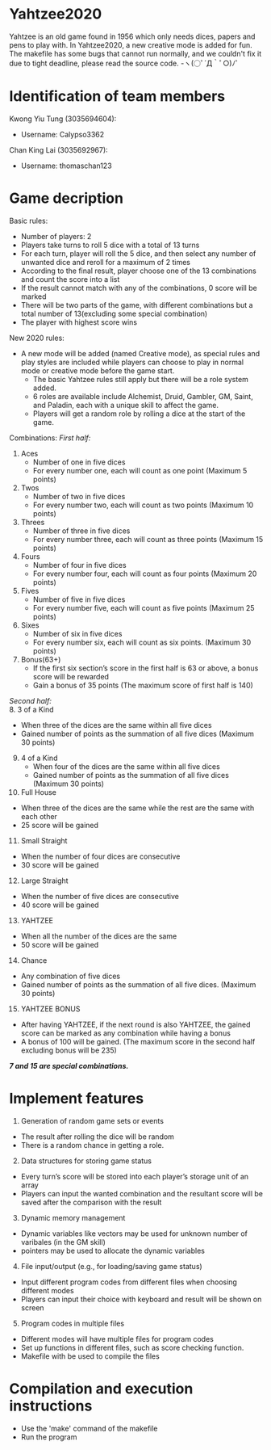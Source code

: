 # Yahtzee2020 #
  Yahtzee is an old game found in 1956 which only needs dices, papers and pens to play with. In Yahtzee2020, a new creative mode is added for fun.
  The makefile has some bugs that cannot run normally, and we couldn't fix it due to tight deadline, please read the source code.
  -ヽ(○ﾟ´Д｀ﾟ○)ﾉﾟ
# Identification of team members 
Kwong Yiu Tung (3035694604): 
  - Username: Calypso3362

Chan King Lai (3035692967): 
  - Username: thomaschan123

# Game decription

Basic rules:
-	Number of players: 2
-	Players take turns to roll 5 dice with a total of 13 turns
-	For each turn, player will roll the 5 dice, and then select any number of unwanted dice and reroll for a maximum of 2 times 
-	According to the final result, player choose one of the 13 combinations and count the score into a list
-	If the result cannot match with any of the combinations, 0 score will be marked
-	There will be two parts of the game, with different combinations but a total number of 13(excluding some special combination)
-	The player with highest score wins

New 2020 rules:
- A new mode will be added (named Creative mode), as special rules and play styles are included while players can choose to play in normal mode or creative mode before the game start.
    - The basic Yahtzee rules still apply but there will be a role system added.
    - 6 roles are available include Alchemist, Druid, Gambler, GM, Saint, and Paladin, each with a unique skill to affect the game.
    - Players will get a random role by rolling a dice at the start of the game.

Combinations: 
*First half:*
1. Aces
   - Number of one in five dices
   - For every number one, each will count as one point (Maximum 5 points)
2. Twos	
   - Number of two in five dices
   - For every number two, each will count as two points (Maximum 10 points)
3. Threes
   - Number of three in five dices
   - For every number three, each will count as three points (Maximum 15 points)
4. Fours
   - Number of four in five dices
   - For every number four, each will count as four points (Maximum 20 points)
5. Fives	
   - Number of five in five dices
   - For every number five, each will count as five points (Maximum 25 points)
6. Sixes	
   - Number of six in five dices
   - For every number six, each will count as six points. (Maximum 30 points)
7. Bonus(63+)
   - If the first six section’s score in the first half is 63 or above, a bonus score will be rewarded
   - Gain a bonus of 35 points (The maximum score of first half is 140)


*Second half:*  
8. 3 of a Kind
   - When three of the dices are the same within all five dices
   - Gained number of points  as the summation of all five dices (Maximum 30 points)
9. 4 of a Kind	
   - When four of the dices are the same within all five dices
   - Gained number of points  as the summation of all five dices (Maximum 30 points)
10. Full House
   - When three of the dices are the same while the rest are the same with each other	
   - 25 score will be gained
11. Small Straight
   - When the number of four dices are consecutive
   - 30 score will be gained
12. Large Straight	
   - When the number of five dices are consecutive
   - 40 score will be gained
13. YAHTZEE	
   - When all the number of the dices are the same
   - 50 score will be gained
14. Chance
   - Any combination of five dices
   - Gained number of points  as the summation of all five dices. (Maximum 30 points)
15. YAHTZEE BONUS	
   - After having YAHTZEE, if the next round is also YAHTZEE, the gained score can be marked as any combination while having a bonus	
   - A bonus of 100 will be gained. (The maximum score in the second half excluding bonus will be 235)

***7 and 15 are special combinations.***

# Implement features

1. Generation of random game sets or events 
- The result after rolling the dice will be random
- There is a random chance in getting a role.

2. Data structures for storing game status
- Every turn’s score will be stored into each player’s storage unit of an array
- Players can input the wanted combination and the resultant score will be saved after the comparison with the result

3. Dynamic memory management
- Dynamic variables like vectors may be used for unknown number of varibales (in the GM skill)
- pointers may be used to allocate the dynamic variables

4. File input/output (e.g., for loading/saving game status)
- Input different program codes from different files when choosing different modes
- Players can input their choice with keyboard and result will be shown on screen

5. Program codes in multiple files
- Different modes will have multiple files for program codes
- Set up functions in different files, such as score checking function.
- Makefile with be used to compile the files


                  
# Compilation and execution instructions
- Use the 'make' command of the makefile
- Run the program

